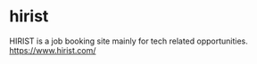 # hirist
HIRIST is a job booking site mainly for tech related opportunities.  https://www.hirist.com/
